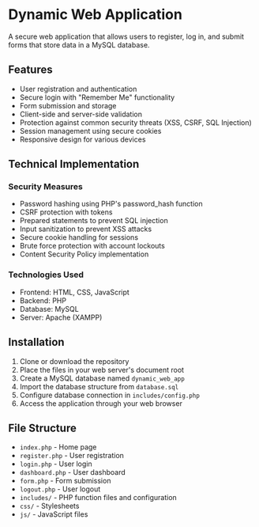 # Dynamic Web Application

A secure web application that allows users to register, log in, and submit forms that store data in a MySQL database.

## Features

- User registration and authentication
- Secure login with "Remember Me" functionality
- Form submission and storage
- Client-side and server-side validation
- Protection against common security threats (XSS, CSRF, SQL Injection)
- Session management using secure cookies
- Responsive design for various devices

## Technical Implementation

### Security Measures

- Password hashing using PHP's password_hash function
- CSRF protection with tokens
- Prepared statements to prevent SQL injection
- Input sanitization to prevent XSS attacks
- Secure cookie handling for sessions
- Brute force protection with account lockouts
- Content Security Policy implementation

### Technologies Used

- Frontend: HTML, CSS, JavaScript
- Backend: PHP
- Database: MySQL
- Server: Apache (XAMPP)

## Installation

1. Clone or download the repository
2. Place the files in your web server's document root
3. Create a MySQL database named `dynamic_web_app`
4. Import the database structure from `database.sql`
5. Configure database connection in `includes/config.php`
6. Access the application through your web browser

## File Structure

- `index.php` - Home page
- `register.php` - User registration
- `login.php` - User login
- `dashboard.php` - User dashboard
- `form.php` - Form submission
- `logout.php` - User logout
- `includes/` - PHP function files and configuration
- `css/` - Stylesheets
- `js/` - JavaScript files